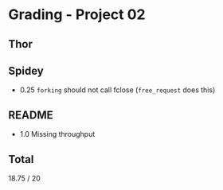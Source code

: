 Grading - Project 02
====================

Thor
----

Spidey
------

- 0.25  `forking` should not call fclose (`free_request` does this)

README
------

- 1.0   Missing throughput

Total
-----

18.75 / 20
